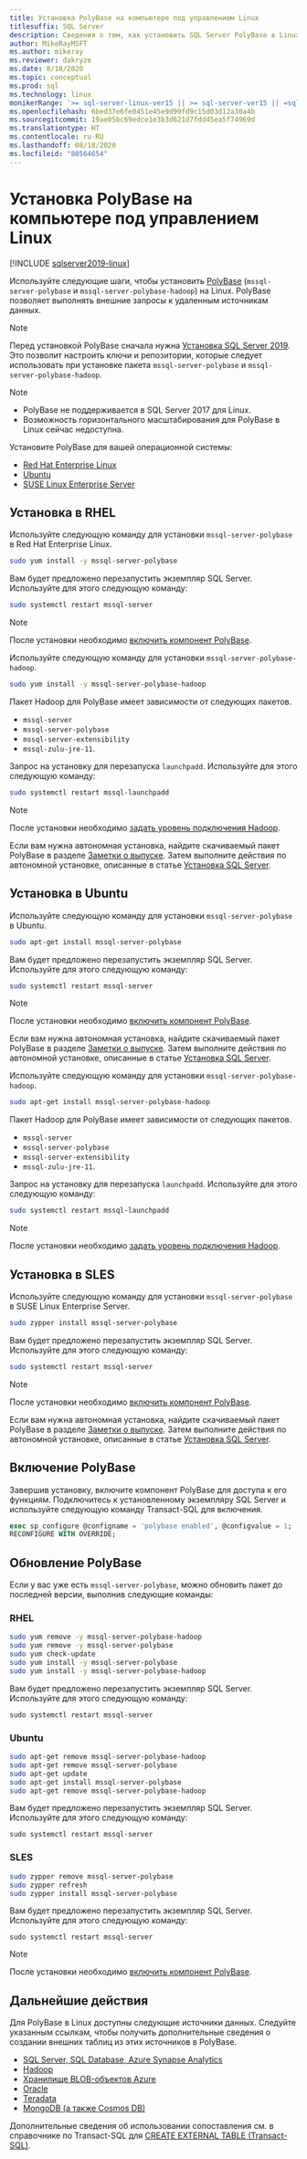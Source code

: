 ```yaml
---
title: Установка PolyBase на компьютере под управлением Linux
titlesuffix: SQL Server
description: Сведения о том, как установить SQL Server PolyBase в Linux. PolyBase позволяет выполнять внешние запросы к удаленным источникам данных.
author: MikeRayMSFT
ms.author: mikeray
ms.reviewer: dakryze
ms.date: 8/18/2020
ms.topic: conceptual
ms.prod: sql
ms.technology: linux
monikerRange: '>= sql-server-linux-ver15 || >= sql-server-ver15 || =sqlallproducts-allversions'
ms.openlocfilehash: 6bed37e6fe0451e45e9d99fd9c15d03d12a30a4b
ms.sourcegitcommit: 19ae05bc69edce1e3b3d621d7fdd45ea5f74969d
ms.translationtype: HT
ms.contentlocale: ru-RU
ms.lasthandoff: 08/18/2020
ms.locfileid: "88564654"
---
```

# <a name="install-polybase-on-linux"></a>Установка PolyBase на компьютере под управлением Linux

[!INCLUDE [sqlserver2019-linux](../../includes/applies-to-version/sqlserver2019-linux.md)]

Используйте следующие шаги, чтобы установить [PolyBase](../../relational-databases/polybase/polybase-guide.md) (`mssql-server-polybase` и `mssql-server-polybase-hadoop`) на Linux. PolyBase позволяет выполнять внешние запросы к удаленным источникам данных.

>[!NOTE]
> Перед установкой PolyBase сначала нужна [Установка SQL Server 2019](../../linux/sql-server-linux-setup.md#platforms). Это позволит настроить ключи и репозитории, которые следует использовать при установке пакета `mssql-server-polybase` и `mssql-server-polybase-hadoop`.

>[!NOTE]
>
> - PolyBase не поддерживается в SQL Server 2017 для Linux.
> - Возможность горизонтального масштабирования для PolyBase в Linux сейчас недоступна.

Установите PolyBase для вашей операционной системы:

- [Red Hat Enterprise Linux](#RHEL)
- [Ubuntu](#ubuntu)
- [SUSE Linux Enterprise Server](#SLES)

## <a name="install-on-rhel"></a><a name="RHEL"></a>Установка в RHEL

Используйте следующую команду для установки `mssql-server-polybase` в Red Hat Enterprise Linux. 

```bash
sudo yum install -y mssql-server-polybase
```

Вам будет предложено перезапустить экземпляр SQL Server. Используйте для этого следующую команду:

```bash
sudo systemctl restart mssql-server
```

>[!NOTE]
>После установки необходимо [включить компонент PolyBase](#enable).

Используйте следующую команду для установки `mssql-server-polybase-hadoop`. 

```bash
sudo yum install -y mssql-server-polybase-hadoop
```

Пакет Hadoop для PolyBase имеет зависимости от следующих пакетов.
- `mssql-server`
- `mssql-server-polybase`
- `mssql-server-extensibility`
- `mssql-zulu-jre-11`. 

Запрос на установку для перезапуска `launchpadd`. Используйте для этого следующую команду:

```bash
sudo systemctl restart mssql-launchpadd
```

>[!NOTE]
>После установки необходимо [задать уровень подключения Hadoop](../../database-engine/configure-windows/polybase-connectivity-configuration-transact-sql.md#c-set-hadoop-connectivity).

Если вам нужна автономная установка, найдите скачиваемый пакет PolyBase в разделе [Заметки о выпуске](../../linux/sql-server-linux-release-notes.md). Затем выполните действия по автономной установке, описанные в статье [Установка SQL Server](../../linux/sql-server-linux-setup.md#offline).

## <a name="install-on-ubuntu"></a><a name="ubuntu"></a>Установка в Ubuntu

Используйте следующую команду для установки `mssql-server-polybase` в Ubuntu. 

```bash
sudo apt-get install mssql-server-polybase
```

Вам будет предложено перезапустить экземпляр SQL Server. Используйте для этого следующую команду:

```bash
sudo systemctl restart mssql-server
```

>[!NOTE]
>После установки необходимо [включить компонент PolyBase](#enable).

Если вам нужна автономная установка, найдите скачиваемый пакет PolyBase в разделе [Заметки о выпуске](../../linux/sql-server-linux-release-notes.md). Затем выполните действия по автономной установке, описанные в статье [Установка SQL Server](../../linux/sql-server-linux-setup.md#offline).

Используйте следующую команду для установки `mssql-server-polybase-hadoop`. 

```bash
sudo apt-get install mssql-server-polybase-hadoop
```

Пакет Hadoop для PolyBase имеет зависимости от следующих пакетов.
- `mssql-server`
- `mssql-server-polybase`
- `mssql-server-extensibility`
- `mssql-zulu-jre-11`. 

Запрос на установку для перезапуска `launchpadd`. Используйте для этого следующую команду:

```bash
sudo systemctl restart mssql-launchpadd
```

>[!NOTE]
>После установки необходимо [задать уровень подключения Hadoop](../../relational-databases/polybase/polybase-configure-hadoop.md#configure-hadoop-connectivity).

## <a name="install-on-sles"></a><a name="SLES"></a>Установка в SLES

Используйте следующую команду для установки `mssql-server-polybase` в SUSE Linux Enterprise Server. 

```bash
sudo zypper install mssql-server-polybase
```

Вам будет предложено перезапустить экземпляр SQL Server. Используйте для этого следующую команду:

```bash
sudo systemctl restart mssql-server
```

>[!NOTE]
>После установки необходимо [включить компонент PolyBase](#enable).

Если вам нужна автономная установка, найдите скачиваемый пакет PolyBase в разделе [Заметки о выпуске](../../linux/sql-server-linux-release-notes.md). Затем выполните действия по автономной установке, описанные в статье [Установка SQL Server](../../linux/sql-server-linux-setup.md#offline).


## <a name="enable-polybase"></a><a name="enable"></a> Включение PolyBase

Завершив установку, включите компонент PolyBase для доступа к его функциям. Подключитесь к установленному экземпляру SQL Server и используйте следующую команду Transact-SQL для включения.

```sql
exec sp_configure @configname = 'polybase enabled', @configvalue = 1;
RECONFIGURE WITH OVERRIDE;
```

## <a name="update-polybase"></a>Обновление PolyBase

Если у вас уже есть `mssql-server-polybase`, можно обновить пакет до последней версии, выполнив следующие команды:

### <a name="rhel"></a>RHEL

```bash
sudo yum remove -y mssql-server-polybase-hadoop
sudo yum remove -y mssql-server-polybase
sudo yum check-update
sudo yum install -y mssql-server-polybase
sudo yum install -y mssql-server-polybase-hadoop
```

Вам будет предложено перезапустить экземпляр SQL Server. Используйте для этого следующую команду:

```
sudo systemctl restart mssql-server
```

### <a name="ubuntu"></a>Ubuntu

```bash
sudo apt-get remove mssql-server-polybase-hadoop
sudo apt-get remove mssql-server-polybase
sudo apt-get update 
sudo apt-get install mssql-server-polybase
sudo apt-get remove mssql-server-polybase-hadoop
```

Вам будет предложено перезапустить экземпляр SQL Server. Используйте для этого следующую команду:

```
sudo systemctl restart mssql-server
```

### <a name="sles"></a>SLES

```bash
sudo zypper remove mssql-server-polybase
sudo zypper refresh
sudo zypper install mssql-server-polybase
```

Вам будет предложено перезапустить экземпляр SQL Server. Используйте для этого следующую команду:

```
sudo systemctl restart mssql-server
```

>[!NOTE]
>После установки необходимо [включить компонент PolyBase](#enable).

## <a name="next-steps"></a>Дальнейшие действия

Для PolyBase в Linux доступны следующие источники данных. Следуйте указанным ссылкам, чтобы получить дополнительные сведения о создании внешних таблиц из этих источников в PolyBase. 

- [SQL Server, SQL Database, Azure Synapse Analytics](../../relational-databases/polybase/polybase-configure-sql-server.md)
- [Hadoop](../../relational-databases/polybase/polybase-configure-hadoop.md)
- [Хранилище BLOB-объектов Azure](../../relational-databases/polybase/polybase-configure-azure-blob-storage.md)
- [Oracle](../../relational-databases/polybase/polybase-configure-oracle.md)
- [Teradata](../../relational-databases/polybase/polybase-configure-teradata.md)
- [MongoDB (а также Cosmos DB)](../../relational-databases/polybase/polybase-configure-mongodb.md)

Дополнительные сведения об использовании сопоставления см. в справочнике по Transact-SQL для [CREATE EXTERNAL TABLE (Transact-SQL)](../../t-sql/statements/create-external-table-transact-sql.md).
